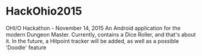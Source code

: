 # HackOhio2015
OHI/O Hackathon - November 14, 2015
An Android application for the modern Dungeon Master.
Currently, contains a Dice Roller, and that's about it.
In the future, a Hitpoint tracker will be added, as well as a possible 'Doodle' feature
